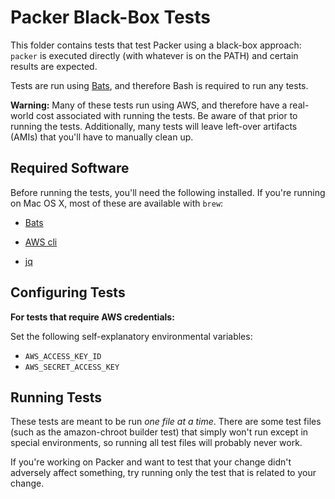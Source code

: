 # Packer Black-Box Tests

This folder contains tests that test Packer using a black-box approach:
`packer` is executed directly (with whatever is on the PATH) and certain
results are expected.

Tests are run using [Bats](https://github.com/sstephenson/bats), and therefore
Bash is required to run any tests.

**Warning:** Many of these tests run using AWS, and therefore have a
real-world cost associated with running the tests. Be aware of that prior
to running the tests. Additionally, many tests will leave left-over artifacts
(AMIs) that you'll have to manually clean up.

## Required Software

Before running the tests, you'll need the following installed. If you're
running on Mac OS X, most of these are available with `brew`:

* [Bats](https://github.com/sstephenson/bats)

* [AWS cli](http://aws.amazon.com/cli/)
* [jq](http://stedolan.github.io/jq/)

## Configuring Tests

**For tests that require AWS credentials:**

Set the following self-explanatory environmental variables:

* `AWS_ACCESS_KEY_ID`
* `AWS_SECRET_ACCESS_KEY`

## Running Tests

These tests are meant to be run _one file at a time_. There are some
test files (such as the amazon-chroot builder test) that simply won't
run except in special environments, so running all test files will probably
never work.

If you're working on Packer and want to test that your change didn't
adversely affect something, try running only the test that is related to
your change.
